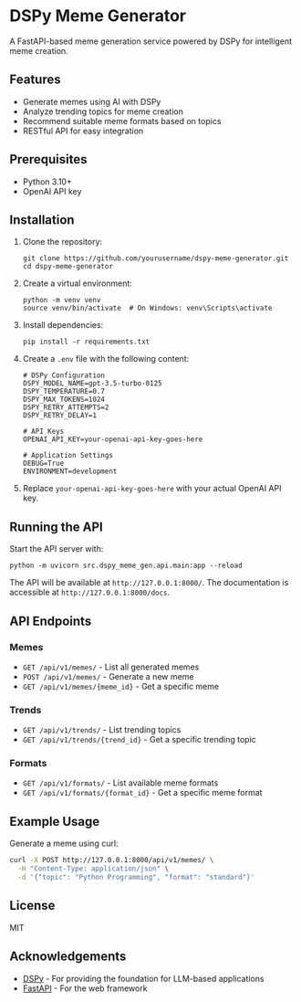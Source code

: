 # DSPy Meme Generator

A FastAPI-based meme generation service powered by DSPy for intelligent meme creation.

## Features

- Generate memes using AI with DSPy
- Analyze trending topics for meme creation
- Recommend suitable meme formats based on topics
- RESTful API for easy integration

## Prerequisites

- Python 3.10+
- OpenAI API key

## Installation

1. Clone the repository:

   ```
   git clone https://github.com/yourusername/dspy-meme-generator.git
   cd dspy-meme-generator
   ```
2. Create a virtual environment:

   ```
   python -m venv venv
   source venv/bin/activate  # On Windows: venv\Scripts\activate
   ```
3. Install dependencies:

   ```
   pip install -r requirements.txt
   ```
4. Create a `.env` file with the following content:

   ```
   # DSPy Configuration
   DSPY_MODEL_NAME=gpt-3.5-turbo-0125
   DSPY_TEMPERATURE=0.7
   DSPY_MAX_TOKENS=1024
   DSPY_RETRY_ATTEMPTS=2
   DSPY_RETRY_DELAY=1

   # API Keys
   OPENAI_API_KEY=your-openai-api-key-goes-here

   # Application Settings
   DEBUG=True
   ENVIRONMENT=development
   ```
5. Replace `your-openai-api-key-goes-here` with your actual OpenAI API key.

## Running the API

Start the API server with:

```
python -m uvicorn src.dspy_meme_gen.api.main:app --reload
```

The API will be available at `http://127.0.0.1:8000/`. The documentation is accessible at `http://127.0.0.1:8000/docs`.

## API Endpoints

### Memes

- `GET /api/v1/memes/` - List all generated memes
- `POST /api/v1/memes/` - Generate a new meme
- `GET /api/v1/memes/{meme_id}` - Get a specific meme

### Trends

- `GET /api/v1/trends/` - List trending topics
- `GET /api/v1/trends/{trend_id}` - Get a specific trending topic

### Formats

- `GET /api/v1/formats/` - List available meme formats
- `GET /api/v1/formats/{format_id}` - Get a specific meme format

## Example Usage

Generate a meme using curl:

```bash
curl -X POST http://127.0.0.1:8000/api/v1/memes/ \
  -H "Content-Type: application/json" \
  -d '{"topic": "Python Programming", "format": "standard"}'
```

## License

MIT

## Acknowledgements

- [DSPy](https://github.com/stanfordnlp/dspy) - For providing the foundation for LLM-based applications
- [FastAPI](https://fastapi.tiangolo.com/) - For the web framework

